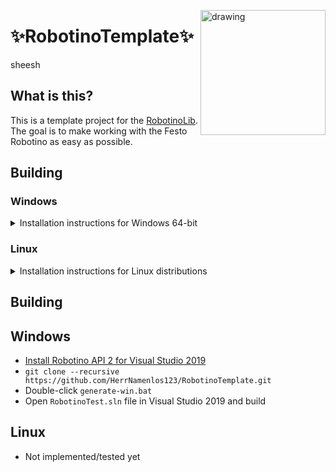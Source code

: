 
<img src="https://ip.festo-didactic.com/InfoPortal/Robotino/Images/4_Robotino.jpg" alt="drawing" width="200" align="right"/></p>

# ✨RobotinoTemplate✨

sheesh

## What is this?

This is a template project for the [RobotinoLib](https://github.com/HerrNamenlos123/RobotinoLib). The goal is to make working with the Festo Robotino as easy as possible.

## Building

### Windows
<details>
<summary>Installation instructions for Windows 64-bit</summary>

#### Requirements

 - [Microsoft Visual Studio 2019](https://visualstudio.microsoft.com/de/downloads/) - Other IDEs can be used by editing `generate-win.bat`
 - [git](https://git-scm.com/downloads) - Recommended for cloning the repository
 - [RobotinoLib](https://github.com/HerrNamenlos123/RobotinoLib) - Must be fully built and installed

#### Generating from the template (Recommended)
  
This repository is a template, which makes it very easy for you to create your own Github repository from this template.
For this method you must have a Github account and must be logged in. If you do not want to use git for your project, go to [Downloading the ZIP-file](#Downloading-the-ZIP-file).
 
##### Part 1:
 + Click the green `Use this template`-button at the top of this page, enter a name, choose Public or Private and click Create
 + Now you have your own Github repository
 + In the File Explorer, navigate to the target directory, a location where it can stay without being deleted accidentally  
   (e.g. `C:\dev\` or `Documents`, not the `Download` folder)
 + Type `cmd` in the address bar at the top and press Enter, a command line should pop up
 + Click the green `Code`-button in your own repository and copy the path
 + Type `git clone ` in the console and right-click to paste, then press Enter.  
   Example: `git clone https://github.com/YOUR_NAME/YOUR_PROJECT.git` 
 + When the command has finished, close the console and navigate to the new folder in the File Explorer
 
#### Downloading the ZIP-file

##### Part 1:
 - Download this repository's zip-file by using the `Code` button at the top of this page
 - Extract the zip file to a working directory
   (e.g. `C:\dev\` or `Documents`, not the `Download` folder)
   
 - Once this has finished, navigate to the extracted folder and continue with [part 2](#Part-2)
  
##### Part 2:
 - Now, double-click the file `generate-win.bat`, this will generate everything and open Visual Studio for you
 - Finally, in Visual Studio, build the project `BUILD_ALL` in the project explorer
 - After compilation, the library is ready to use. Check out the [RobotinoTemplate](https://github.com/HerrNamenlos123/RobotinoTemplate) for instructions on how to use it.

 
</details>

### Linux
<details>
<summary>Installation instructions for Linux distributions</summary><br \>

This library was tested on Debian 11
 
#### Requirements

 - git: `sudo apt install git`
 - make: `sudo apt install build-essential`
 - Qt5: `sudo apt install qtbase5-dev qtchooser qt5-qmake qtbase5-dev-tools`

#### Building

 - Navigate to a working directory and clone:  
 `git clone --recursive https://github.com/HerrNamenlos123/RobotinoLib.git`
 - Generate the project files: `./generate-linux.sh`
 - Build the library: `cd build` and `make`
 - Install the library: `cd ..` and `sudo ./install-linux.sh`
 - Now the the library is ready to use. Check out the [RobotinoTemplate](https://github.com/HerrNamenlos123/RobotinoTemplate) for instructions on how to use it.

</details>







## Building

## Windows
+ [Install Robotino API 2 for Visual Studio 2019](https://wiki.openrobotino.org/index.php?title=API2)
+ `git clone --recursive https://github.com/HerrNamenlos123/RobotinoTemplate.git`
+ Double-click ```generate-win.bat```
+ Open `RobotinoTest.sln` file in Visual Studio 2019 and build

## Linux
+ Not implemented/tested yet
